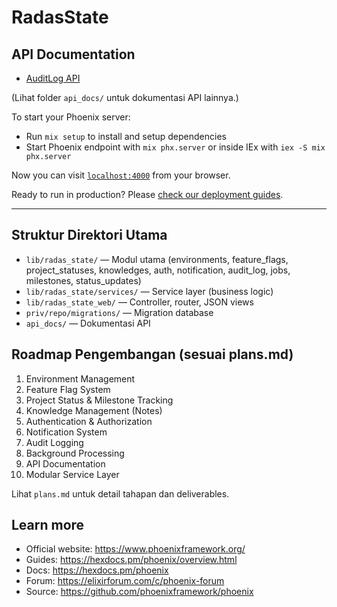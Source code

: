 # RadasState

## API Documentation

- [AuditLog API](api_docs/audit_log.md)

(Lihat folder `api_docs/` untuk dokumentasi API lainnya.)

To start your Phoenix server:

  * Run `mix setup` to install and setup dependencies
  * Start Phoenix endpoint with `mix phx.server` or inside IEx with `iex -S mix phx.server`

Now you can visit [`localhost:4000`](http://localhost:4000) from your browser.

Ready to run in production? Please [check our deployment guides](https://hexdocs.pm/phoenix/deployment.html).

---

## Struktur Direktori Utama

- `lib/radas_state/` — Modul utama (environments, feature_flags, project_statuses, knowledges, auth, notification, audit_log, jobs, milestones, status_updates)
- `lib/radas_state/services/` — Service layer (business logic)
- `lib/radas_state_web/` — Controller, router, JSON views
- `priv/repo/migrations/` — Migration database
- `api_docs/` — Dokumentasi API

## Roadmap Pengembangan (sesuai plans.md)

1. Environment Management
2. Feature Flag System
3. Project Status & Milestone Tracking
4. Knowledge Management (Notes)
5. Authentication & Authorization
6. Notification System
7. Audit Logging
8. Background Processing
9. API Documentation
10. Modular Service Layer

Lihat `plans.md` untuk detail tahapan dan deliverables.

## Learn more

  * Official website: https://www.phoenixframework.org/
  * Guides: https://hexdocs.pm/phoenix/overview.html
  * Docs: https://hexdocs.pm/phoenix
  * Forum: https://elixirforum.com/c/phoenix-forum
  * Source: https://github.com/phoenixframework/phoenix
